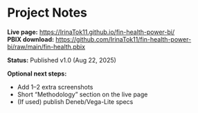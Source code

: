 # Project Notes

**Live page:** https://IrinaTok11.github.io/fin-health-power-bi/  
**PBIX download:** https://github.com/IrinaTok11/fin-health-power-bi/raw/main/fin-health.pbix

**Status:** Published v1.0 (Aug 22, 2025)

**Optional next steps:**
- Add 1–2 extra screenshots
- Short “Methodology” section on the live page
- (If used) publish Deneb/Vega-Lite specs
